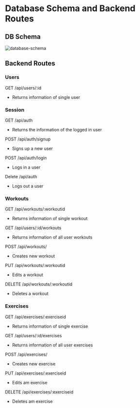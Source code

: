 
# Database Schema and Backend Routes

## DB Schema

![database-schema](https://imgur.com/78NqGic.jpg)

## Backend Routes

### Users

GET /api/users/:id
* Returns information of single user

### Session

GET /api/auth
* Returns the information of the logged in user

POST /api/auth/signup
* Signs up a new user

POST /api/auth/login
* Logs in a user

Delete /api/auth
* Logs out a user

### Workouts

GET /api/workouts/:workoutid
* Returns information of single workout

GET /api/users/:id/workouts
* Returns information of all user workouts

POST /api/workouts/
* Creates new workout

PUT /api/workouts/:workoutid
* Edits a workout

DELETE /api/workouts/:workoutid
* Deletes a workout

### Exercises

GET /api/exercises/:exerciseid
* Returns information of single exercise

GET /api/users/:id/exercises
* Returns information of all user exercises

POST /api/exercises/
* Creates new exercise

PUT /api/exercises/:exerciseid
* Edits am exercise

DELETE /api/exercises/:exerciseid
* Deletes am exercise
